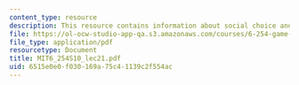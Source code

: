 ```yaml
---
content_type: resource
description: This resource contains information about social choice and voting theory.
file: https://ol-ocw-studio-app-qa.s3.amazonaws.com/courses/6-254-game-theory-with-engineering-applications-spring-2010/6515e0e0f030169a75c41139c2f554ac_MIT6_254S10_lec21.pdf
file_type: application/pdf
resourcetype: Document
title: MIT6_254S10_lec21.pdf
uid: 6515e0e0-f030-169a-75c4-1139c2f554ac
---
```

